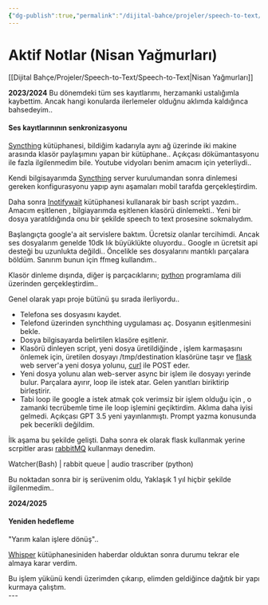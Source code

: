 ```yaml
---
{"dg-publish":true,"permalink":"/dijital-bahce/projeler/speech-to-text/speect-to-text-notlar/","title":"Aktif Notlar","tags":["notlar","tohum"],"noteIcon":"","created":"2025-03-19T23:46:19.899+03:00","updated":"2025-03-21T12:54:54.255+03:00"}
---
```



# Aktif Notlar (Nisan Yağmurları)

[[Dijital Bahçe/Projeler/Speech-to-Text/Speech-to-Text\|Nisan Yağmurları]]

**2023/2024** 
Bu dönemdeki tüm ses kayıtlarımı, herzamanki ustalığımla kaybettim.
Ancak hangi konularda ilerlemeler olduğnu aklımda kaldığınca bahsedeyim..

#### Ses kayıtlarınının senkronizasyonu

[Syncthing](https://syncthing.net/) kütüphanesi, bildiğim kadarıyla aynı ağ üzerinde iki makine arasında klasör paylaşımını yapan bir kütüphane.. Açıkçası dökümantasyonu ile fazla ilgilenmedim bile. Youtube vidyoları benim amacım için yeterliydi..

Kendi bilgisayarımda  [Syncthing](https://syncthing.net/)  server kurulumandan sonra  dinlemesi gereken konfigurasyonu yapıp aynı aşamaları mobil tarafda gerçekleştirdim. 

Daha sonra [Inotifywait](https://linux.die.net/man/1/inotifywait) kütüphanesi kullanarak bir bash script yazdım.. 
Amacım eşitlenen , bilgiayarımda eşitlenen klasörü dinlemekti.. Yeni bir dosya yaratıldığında onu bir şekilde speech to text prosesine sokmalıydım. 

Başlangıçta google'a ait servislere baktım. Ücretsiz olanlar tercihimdi. Ancak ses dosyalarım genelde 10dk lık büyüklükte oluyordu.. 
Google ın ücretsit api desteği bu uzunlukta değildi.. 
Öncelikle ses dosyalarını mantıklı parçalara böldüm. Sanırım bunun için ffmeg kullandım..

Klasör dinleme dışında, diğer iş parçacıklarını; [python](https://www.python.org/) programlama dili üzerinden gerçekleştirdim.. 

Genel olarak yapı proje bütünü şu sırada ilerliyordu.. 
- Telefona ses dosyasını kaydet.
- Telefond üzerinden synchthing uygulaması aç. Dosyanın eşitlenmesini bekle.
- Dosya bilgisayarda belirtilen klasöre eşitlenir.
- Klasörü dinleyen script, yeni dosya üretildiğinde , işlem karmaşasını önlemek için, üretilen dosyayı /tmp/destination klasörüne taşır ve [flask](https://flask.palletsprojects.com/en/stable/)  web server'a yeni dosya yolunu, 
  [curl](https://curl.se/) ile POST eder.
-  Yeni dosya yolunu alan web-server async bir işlem ile dosyayı yerinde bulur. Parçalara ayırır, loop ile istek atar. Gelen yanıtları biriktirip birleştirir.
- Tabi loop ile google a istek atmak çok verimsiz bir işlem olduğu için , o zamanki tecrübemle time ile loop işlemini geçiktirdim. Aklıma daha iyisi gelmedi. Açıkçası GPT 3.5 yeni yayınlanmıştı. Prompt yazma konusunda pek becerikli değildim.


İlk aşama bu şekilde gelişti. Daha sonra ek olarak flask kullanmak yerine scrpitler arası [rabbitMQ](https://www.rabbitmq.com/) kullanmayı denedim. 

Watcher(Bash) | rabbit queue | audio trascriber (python)

Bu noktadan sonra bir iş serüvenim oldu, Yaklaşık 1 yıl hiçbir şekilde ilgilenmedim..

**2024/2025** 
#### Yeniden hedefleme
"Yarım kalan işlere dönüş"..

[Whisper](https://openai.com/index/whisper/) kütüphanesiniden haberdar olduktan sonra durumu tekrar ele almaya karar verdim.


<div class="card">
	Bu işlem yükünü kendi üzerimden çıkarıp, elimden geldiğince dağıtık bir yapı kurmaya çalıştım. 
</div>
---



